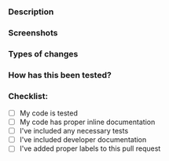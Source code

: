 ### Description
<!-- Please describe what you have changed or added -->

### Screenshots
<!-- if applicable -->

### Types of changes
<!-- What types of changes does your code introduce?  -->
<!-- Bug fix (non-breaking change which fixes an issue) -->
<!-- New feature (non-breaking change which adds functionality) -->
<!-- Breaking change -->

### How has this been tested?
<!-- Please describe in detail how you tested your changes. -->

### Checklist:
- [ ] My code is tested
- [ ] My code has proper inline documentation <!-- Guidelines: https://make.wordpress.org/core/handbook/best-practices/inline-documentation-standards/javascript/ -->
- [ ] I've included any necessary tests <!-- if applicable -->
- [ ] I've included developer documentation <!-- if applicable -->
- [ ] I've added proper labels to this pull request <!-- if applicable -->
